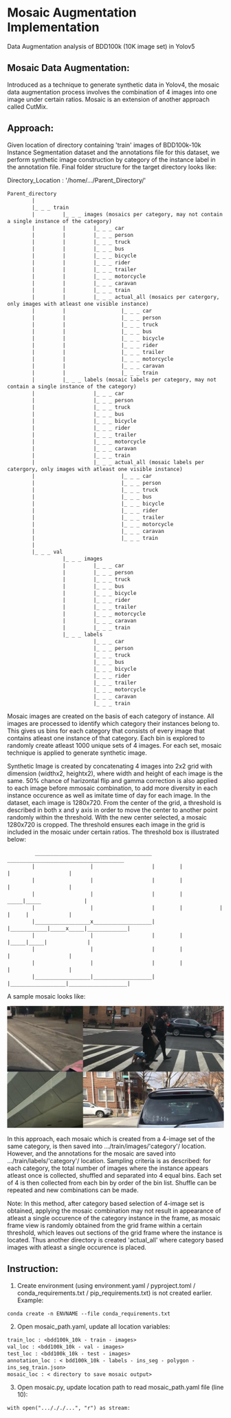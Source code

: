 # Mosaic Augmentation Implementation
Data Augmentation analysis of BDD100k (10K image set) in Yolov5

## Mosaic Data Augmentation:

Introduced as a technique to generate synthetic data in Yolov4, the mosaic data augmentation process involves the combination of 4 images into one image under certain ratios. Mosaic is an extension of another approach called CutMix.

## Approach:

Given location of directory containing 'train' images of BDD100k-10k Instance Segmentation dataset and the annotations file for this dataset, we perform synthetic image construction by category of the instance label in the annotation file. Final folder structure for the target directory looks like:

Directory_Location : '/home/.../Parent_Directory/'

```
Parent_directory
        |
        |_ _ _ train
        |         |_ _ _ images (mosaics per category, may not contain a single instance of the category)
        |         |         |_ _ _ car
        |         |         |_ _ _ person
        |         |         |_ _ _ truck
        |         |         |_ _ _ bus
        |         |         |_ _ _ bicycle
        |         |         |_ _ _ rider
        |         |         |_ _ _ trailer
        |         |         |_ _ _ motorcycle
        |         |         |_ _ _ caravan
        |         |         |_ _ _ train
        |         |         |_ _ _ actual_all (mosaics per catergory, only images with atleast one visible instance)
        |         |                  |_ _ _ car
        |         |                  |_ _ _ person
        |         |                  |_ _ _ truck
        |         |                  |_ _ _ bus
        |         |                  |_ _ _ bicycle
        |         |                  |_ _ _ rider
        |         |                  |_ _ _ trailer
        |         |                  |_ _ _ motorcycle
        |         |                  |_ _ _ caravan
        |         |                  |_ _ _ train
        |         |_ _ _ labels (mosaic labels per category, may not contain a single instance of the category)
        |                   |_ _ _ car
        |                   |_ _ _ person
        |                   |_ _ _ truck
        |                   |_ _ _ bus
        |                   |_ _ _ bicycle
        |                   |_ _ _ rider
        |                   |_ _ _ trailer
        |                   |_ _ _ motorcycle
        |                   |_ _ _ caravan
        |                   |_ _ _ train
        |                   |_ _ _ actual_all (mosaic labels per catergory, only images with atleast one visible instance)
        |                            |_ _ _ car
        |                            |_ _ _ person
        |                            |_ _ _ truck
        |                            |_ _ _ bus
        |                            |_ _ _ bicycle
        |                            |_ _ _ rider
        |                            |_ _ _ trailer
        |                            |_ _ _ motorcycle
        |                            |_ _ _ caravan
        |                            |_ _ _ train
        |
        |_ _ _ val
                  |_ _ _ images
                  |         |_ _ _ car
                  |         |_ _ _ person
                  |         |_ _ _ truck
                  |         |_ _ _ bus
                  |         |_ _ _ bicycle
                  |         |_ _ _ rider
                  |         |_ _ _ trailer
                  |         |_ _ _ motorcycle
                  |         |_ _ _ caravan
                  |         |_ _ _ train
                  |_ _ _ labels
                            |_ _ _ car
                            |_ _ _ person
                            |_ _ _ truck
                            |_ _ _ bus
                            |_ _ _ bicycle
                            |_ _ _ rider
                            |_ _ _ trailer
                            |_ _ _ motorcycle
                            |_ _ _ caravan
                            |_ _ _ train
```

Mosaic images are created on the basis of each category of instance. All images are processed to identify which category their instances belong to. This gives us bins for each category that consists of every image that contains atleast one instance of that category. Each bin is explored to randomly create atleast 1000 unique sets of 4 images. For each set, mosaic technique is applied to generate synthetic image.

Synthetic Image is created by concatenating 4 images into 2x2 grid with dimension (widthx2, heightx2), where width and height of each image is the same. 50% chance of harizontal flip and gamma correction is also applied to each image before mmosaic combination, to add more diversity in each instance occurence as well as imitate time of day for each image. In the dataset, each image is 1280x720. From the center of the grid, a threshold is described in both x and y axis in order to move the center to another point randomly within the threshold. With the new center selected, a mosaic 1280x720 is cropped. The threshold ensures each image in the grid is included in the mosaic under certain ratios. The threshold box is illustrated below:

```
         ______________________________________          ______________________________________
        |                  |                   |        |                  |                   |
        |                  |                   |        |                  |                   |
        |                  |                   |        |             _____|_____              |
        |                  |                   |        |            |     |     |             |
        |__________________x___________________|        |____________|_____x_____|_____________|
        |                  |                   |        |            |_____|_____|             |
        |                  |                   |        |                  |                   |
        |                  |                   |        |                  |                   | 
        |__________________|___________________|        |__________________|___________________|
```
A sample mosaic looks like:

![Figure 1: Sample Mosaic](/mosaic/img/0f172b7f-24d20001_00e9be89-00001570_3924f539-a72e7cc6_5f697884-f3f9d519.jpg)

In this approach, each mosaic which is created from a 4-image set of the same category, is then saved into .../train/images/'category'/ location. However, and the annotations for the mosaic are saved into .../train/labels/'category'/ location. Sampling criteria is as described: for each category, the total number of images where the instance appears atleast once is collected, shuffled and separated into 4 equal bins. Each set of 4 is then collected from each bin by order of the bin list. Shuffle can be repeated and new combinations can be made.

Note: In this method, after category based selection of 4-image set is obtained, applying the mosaic combination may not result in appearance of atleast a single occurence of the category instance in the frame, as mosaic frame view is randomly obtained from the grid frame within a certain threshold, which leaves out sections of the grid frame where the instance is located. Thus another directory is created 'actual_all' where category based images with atleast a single occurence is placed.

## Instruction:

1. Create environment (using environment.yaml / pyproject.toml / conda_requirements.txt / pip_requirements.txt) is not created earlier. Example:
```
conda create -n ENVNAME --file conda_requirements.txt
```
2. Open mosaic_path.yaml, update all location variables:
```
train_loc : <bdd100k_10k - train - images>
val_loc : <bdd100k_10k - val - images>
test_loc : <bdd100k_10k - test - images>
annotation_loc : < bdd100k_10k - labels - ins_seg - polygon - ins_seg_train.json>
mosaic_loc : < directory to save mosaic output>
```
3. Open mosaic.py, update location path to read mosaic_path.yaml file (line 10):
```
with open(".../././...", "r") as stream:
```

